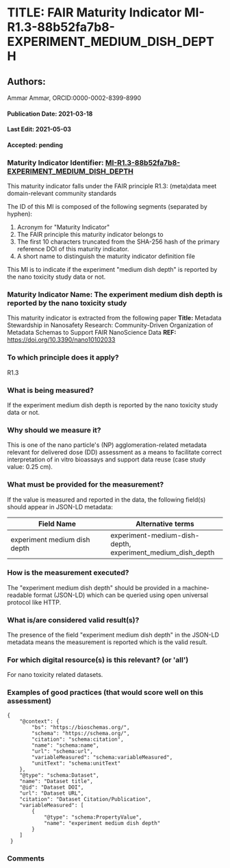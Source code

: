 # TITLE: FAIR Maturity Indicator MI-R1.3-88b52fa7b8-EXPERIMENT_MEDIUM_DISH_DEPTH

## Authors: 
Ammar Ammar, ORCID:0000-0002-8399-8990

#### Publication Date: 2021-03-18
#### Last Edit: 2021-05-03
#### Accepted: pending

### Maturity Indicator Identifier: [MI-R1.3-88b52fa7b8-EXPERIMENT_MEDIUM_DISH_DEPTH](https://w3id.org/fair/maturity_indicator/terms/Gen2/MI-R1.3-88b52fa7b8-EXPERIMENT_MEDIUM_DISH_DEPTH)

This maturity indicator falls under the FAIR principle R1.3:
(meta)data meet domain-relevant community standards

The ID of this MI is composed of the following segments (separated by hyphen):
1. Acronym for "Maturity Indicator"
1. The FAIR principle this maturity indicator belongs to
1. The first 10 characters truncated from the SHA-256 hash of the primary reference DOI of this maturity indicator.
1. A short name to distinguish the maturity indicator definition file

This MI is to indicate if the experiment "medium dish depth" is reported by the nano toxicity study data or not.

### Maturity Indicator Name:  The experiment medium dish depth is reported by the nano toxicity study

This maturity indicator is extracted from the following paper 
**Title:** Metadata Stewardship in Nanosafety Research: Community-Driven Organization of Metadata Schemas to Support FAIR NanoScience Data
**REF:** https://doi.org/10.3390/nano10102033

### To which principle does it apply?  
R1.3

### What is being measured?
If the experiment medium dish depth is reported by the nano toxicity study data or not.

### Why should we measure it?
This is one of the nano particle's (NP) agglomeration-related metadata relevant for delivered dose (DD)
assessment as a means to facilitate correct interpretation of in vitro bioassays and support data reuse (case study value: 0.25 cm).

### What must be provided for the measurement?
If the value is measured and reported in the data, the following field(s) should appear in JSON-LD metadata: 

| Field Name                   | Alternative terms                                             |
| ---------------------------- | ------------------------------------------------------------- |
| experiment medium dish depth | experiment-medium-dish-depth,<br>experiment_medium_dish_depth |

### How is the measurement executed?
The "experiment medium dish depth" should be provided in a machine-readable format (JSON-LD) which can be queried using open universal protocol like HTTP.

### What is/are considered valid result(s)?
The presence of the field "experiment medium dish depth" in the JSON-LD metadata means the measurement is reported which is the valid result.

### For which digital resource(s) is this relevant? (or 'all')
For nano toxicity related datasets.  

### Examples of good practices (that would score well on this assessment)
```{json}
{
 	"@context": {
 		"bs": "https://bioschemas.org/",
 		"schema": "https://schema.org/",
 		"citation": "schema:citation",
 		"name": "schema:name",
 		"url": "schema:url",
 		"variableMeasured": "schema:variableMeasured",
 		"unitText": "schema:unitText"
 	},
 	"@type": "schema:Dataset",
 	"name": "Dataset title",
 	"@id": "Dataset DOI",
 	"url": "Dataset URL",
 	"citation": "Dataset Citation/Publication",
 	"variableMeasured": [
 		{
 			"@type": "schema:PropertyValue",
 			"name": "experiment medium dish depth"
 		}
 	]
 }
```

### Comments

